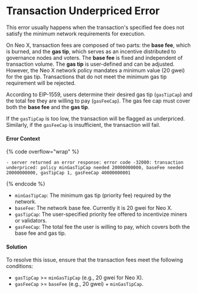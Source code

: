 # Transaction Underpriced Error

This error usually happens when the transaction's specified fee does not satisfy the minimum network requirements for execution.

On Neo X, transaction fees are composed of two parts: the **base fee**, which is burned, and the **gas tip**, which serves as an incentive distributed to governance nodes and voters. The **base fee** is fixed and independent of transaction volume. The **gas tip** is user-defined and can be adjusted. However, the Neo X network policy mandates a minimum value (20 gwei) for the gas tip. Transactions that do not meet the minimum gas tip requirement will be rejected.

According to EIP-1559, users determine their desired gas tip (`gasTipCap`) and the total fee they are willing to pay (`gasFeeCap`). The gas fee cap must cover both the **base fee** and the **gas tip**.

If the `gasTipCap` is too low, the transaction will be flagged as underpriced. Similarly, if the `gasFeeCap` is insufficient, the transaction will fail.

#### Error Context

{% code overflow="wrap" %}
```
- server returned an error response: error code -32000: transaction underpriced: policy minGasTipCap needed 20000000000, baseFee needed 20000000000, gasTipCap 1, gasFeeCap 40000000001
```
{% endcode %}

* `minGasTipCap`: The minimum gas tip (priority fee) required by the network.
* `baseFee`: The network base fee. Currently it is 20 gwei for Neo X.
* `gasTipCap`: The user-specified priority fee offered to incentivize miners or validators.
* `gasFeeCap`: The total fee the user is willing to pay, which covers both the base fee and gas tip.

#### Solution

To resolve this issue, ensure that the transaction fees meet the following conditions:

* `gasTipCap` >= `minGasTipCap` (e.g., 20 gwei for Neo X).
* `gasFeeCap` >= `baseFee` (e.g., 20 gwei) + `minGasTipCap`.

